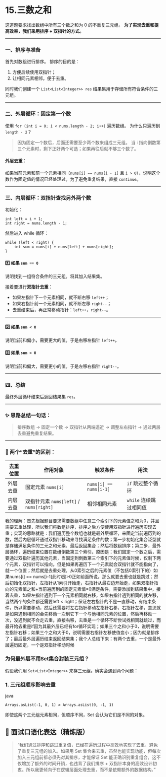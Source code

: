 # 15.三数之和

这道题要求找出数组中所有三个数之和为 0 的不重复三元组。
**为了实现去重和提高效率，我们采用排序 + 双指针的方式。**

------

### 一、排序与准备

首先对数组进行排序。
排序的目的是：

1. 方便后续使用双指针；
2. 让相同元素相邻，便于去重。

同时我们创建一个 `List<List<Integer>> res` 结果集用于存储所有符合条件的三元组。

------

### 二、外层循环：固定第一个数

使用 `for (int i = 0; i < nums.length - 2; i++)` 遍历数组。
为什么只遍历到 `length - 2`？

> 因为固定一个数后，后面还需要至少两个数来组成三元组。
>  当 i 指向倒数第三个元素时，剩下正好两个可选；如果再往后就不够三个数了。

#### 外层去重：

如果当前元素和前一个元素相同（`nums[i] == nums[i - 1]` 且 `i > 0`），说明这个数作为固定值的情况已经处理过，为了避免重复结果，直接 `continue`。

------

### 三、内层循环：双指针查找另外两个数

初始化：

```
int left = i + 1;
int right = nums.length - 1;
```

然后进入 while 循环：

```
while (left < right) {
    int sum = nums[i] + nums[left] + nums[right];
}
```

#### 1️⃣ 如果 `sum == 0`

说明找到一组符合条件的三元组，将其加入结果集。

接着要进行**双指针去重**：

- 如果左指针下一个元素相同，就不断右移 `left++`；
- 如果右指针前一个元素相同，就不断左移 `right--`；
- 去重结束后，再正常移动指针：`left++`，`right--`。

------

#### 2️⃣ 如果 `sum < 0`

说明当前和偏小，需要更大的值，于是右移左指针 `left++`。

#### 3️⃣ 如果 `sum > 0`

说明当前和偏大，需要更小的值，于是左移右指针 `right--`。

------

### 四、总结

最终外层循环结束后返回结果集 `res`。

------

### ✨ 思路总结一句话：

> 排序数组 → 固定一个数 → 双指针从两端逼近 → 调整左右指针 → 通过两层去重避免重复结果。

------

### 🔁 两个“去重”的区别：

| 去重位置 | 作用对象                                | 触发条件               | 用法                   |
| -------- | --------------------------------------- | ---------------------- | ---------------------- |
| 外层去重 | 固定元素 `nums[i]`                      | `nums[i] == nums[i-1]` | `if` 跳过整个循环      |
| 内层去重 | 双指针元素 `nums[left]` / `nums[right]` | 相邻相同元素           | `while` 连续跳过相同值 |

我的理解：首先根据题目要求需要数组中任意三个索引下的元素值之和为0，并且需要去重处理，所以我们将数组排序，排序之后方便使用双指针进行遍历实现去重；实现的思路就是：我们遍历整个数组也就是最外层循环，来固定当前遍历到的数，然后内层循环通过双指针移动来寻找满足条件的数；第一步初始化集合泛型就是存储满足条件的三元之和元素，最后返回集合；然后将数组排序；第二步，最外层循环，遍历结束位置在数组倒数第三个索引，原因是：我们固定一个数之后，需要通过双指针遍历其他元素，当固定到倒数第三个索引下的元素值时候，仅剩下两个元素，双指针可以指向，但是如果再遍历下一个元素就会双指针就不能指向了，就一个位置；然后就是去重处理，从0索引之后的元素值（不包括0索引下的）如果nums[i] == nums[i-1]此时i是>0正如前面所说，那么就要去重也就是跳过；然后初始化双指针，左指针从1索引开始走，右指针从最右边开始走，如果双指针指向的元素值之和+当前遍历到的固定元素值=0满足条件，需要添加到结果集中，接着去重，如果左指针遇到下一个元素相同就右移，如果右指针遇到相同的就左移，当然两个的条件都还需要left < right；保证左右指针的不是一直移动，有结束条件，所以需要移动，然后还需要将左右指针移动左指针右移，右指针左移，意思就是如果遇到相同的会先移动一次到它下一个与他相同元素的位置，然后再移动一次，没遇到就不会走去重，直接右移，去重是一个循环不断尝试找相同就跳过，而最开始去重是if因为其最外层已经有for循环实现；如果三个之和小于0，说明需要左指针右移；如果三个之和大于0，说明需要右指针左移使值变小；因为就是排序了；最后最外层遍历结束返回结果集；我个人总结下来：有两个去重，一个是最外层遍历固定，一个是双指针移动时候

### 为何最外层不用Set集合封装三元组？





假设我们用 `Set<List<Integer>>` 来存三元组，确实会遇到两个问题：

### 1. **三元组顺序影响去重**

java

```
Arrays.asList(-1, 0, 1) ≠ Arrays.asList(0, -1, 1)
```

即使这两个三元组元素相同，但顺序不同，Set 会认为它们是不同的对象。

## 🎯 面试口语化表达（精炼版）

> “我们通过排序和跳过重复值，已经在遍历过程中高效地实现了去重，避免了重复三元组的加入。如果用 Set 集合来去重，虽然也能实现功能，但每次加入三元组前都必须先对其排序，才能保证 Set 能正确识别重复组合，这不仅增加了额外的时间开销，也违背了我们排序 + 双指针本身的高效设计初衷。所以我更倾向于在逻辑层面处理去重，而不是依赖额外的数据结构。”
